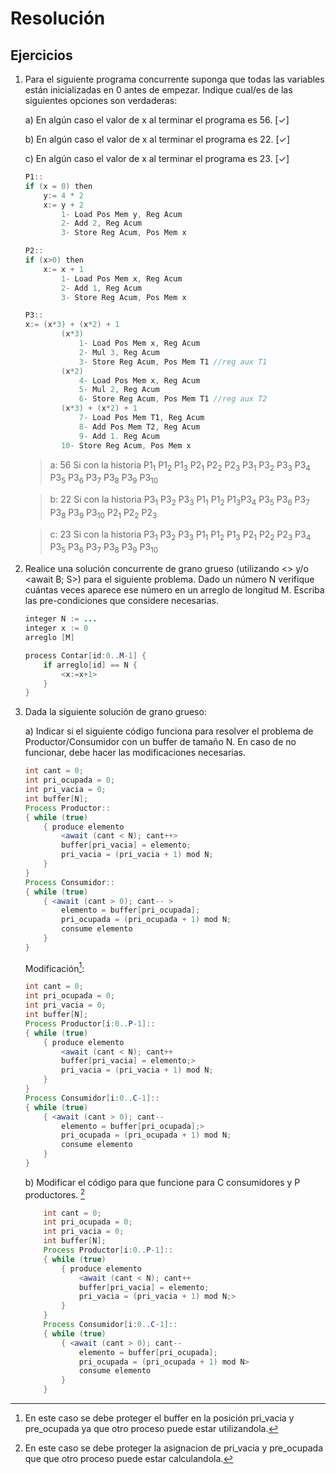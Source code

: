 # Resolución

## Ejercicios

1. Para el siguiente programa concurrente suponga que todas las variables están inicializadas en 0 antes de empezar. Indique cual/es de las siguientes opciones son verdaderas:

    a) En algún caso el valor de x al terminar el programa es 56. [✓]

    b) En algún caso el valor de x al terminar el programa es 22. [✓]

    c) En algún caso el valor de x al terminar el programa es 23. [✓]

    ```java
    P1::
    if (x = 0) then
        y:= 4 * 2
        x:= y + 2  
            1- Load Pos Mem y, Reg Acum
            2- Add 2, Reg Acum
            3- Store Reg Acum, Pos Mem x
    ```

    ```java
    P2::
    if (x>0) then
        x:= x + 1
            1- Load Pos Mem x, Reg Acum
            2- Add 1, Reg Acum
            3- Store Reg Acum, Pos Mem x
    ```

    ```java
    P3::
    x:= (x*3) + (x*2) + 1
            (x*3)
                1- Load Pos Mem x, Reg Acum
                2- Mul 3, Reg Acum
                3- Store Reg Acum, Pos Mem T1 //reg aux T1
            (x*2)
                4- Load Pos Mem x, Reg Acum
                5- Mul 2, Reg Acum
                6- Store Reg Acum, Pos Mem T1 //reg aux T2
            (x*3) + (x*2) + 1
                7- Load Pos Mem T1, Reg Acum
                8- Add Pos Mem T2, Reg Acum
                9- Add 1. Reg Acum
            10- Store Reg Acum, Pos Mem x
    ```

    >a: 56 Si con la historia P1<sub>1</sub> P1<sub>2</sub> P1<sub>3</sub> P2<sub>1</sub> P2<sub>2</sub> P2<sub>3</sub> P3<sub>1</sub> P3<sub>2</sub> P3<sub>3</sub> P3<sub>4</sub> P3<sub>5</sub> P3<sub>6</sub> P3<sub>7</sub> P3<sub>8</sub> P3<sub>9</sub> P3<sub>10</sub>

    >b: 22 Si con la historia P3<sub>1</sub> P3<sub>2</sub> P3<sub>3</sub> P1<sub>1</sub> P1<sub>2</sub> P1<sub>3</sub>P3<sub>4</sub> P3<sub>5</sub> P3<sub>6</sub> P3<sub>7</sub> P3<sub>8</sub> P3<sub>9</sub> P3<sub>10</sub> P2<sub>1</sub> P2<sub>2</sub> P2<sub>3</sub>

    >c: 23 Si con la historia P3<sub>1</sub> P3<sub>2</sub> P3<sub>3</sub> P1<sub>1</sub> P1<sub>2</sub> P1<sub>3</sub> P2<sub>1</sub> P2<sub>2</sub> P2<sub>3</sub> P3<sub>4</sub> P3<sub>5</sub> P3<sub>6</sub> P3<sub>7</sub> P3<sub>8</sub> P3<sub>9</sub> P3<sub>10</sub>

2. Realice una solución concurrente de grano grueso (utilizando <> y/o <await B; S>) para el siguiente problema. Dado un número N verifique cuántas veces aparece ese número en un arreglo de longitud M. Escriba las pre-condiciones que considere necesarias.

    ```java
    integer N := ...
    integer x := 0
    arreglo [M]

    process Contar[id:0..M-1] {
        if arreglo[id] == N {
            <x:=x+1>
        }
    }
    ```

3. Dada la siguiente solución de grano grueso:  

    a) Indicar si el siguiente código funciona para resolver el problema de Productor/Consumidor  con  un  buffer  de  tamaño  N.  En  caso  de  no  funcionar,  debe hacer las modificaciones necesarias.

    ```java
    int cant = 0;
    int pri_ocupada = 0;
    int pri_vacia = 0;
    int buffer[N];
    Process Productor::  
    { while (true) 
        { produce elemento 
            <await (cant < N); cant++> 
            buffer[pri_vacia] = elemento; 
            pri_vacia = (pri_vacia + 1) mod N; 
        } 
    } 
    Process Consumidor::  
    { while (true) 
        { <await (cant > 0); cant-- > 
            elemento = buffer[pri_ocupada]; 
            pri_ocupada = (pri_ocupada + 1) mod N; 
            consume elemento 
        } 
    }
    ```

    Modificación[^1]:

    ```java
    int cant = 0;
    int pri_ocupada = 0;
    int pri_vacia = 0;
    int buffer[N];
    Process Productor[i:0..P-1]::  
    { while (true) 
        { produce elemento 
            <await (cant < N); cant++ 
            buffer[pri_vacia] = elemento;>
            pri_vacia = (pri_vacia + 1) mod N; 
        } 
    } 
    Process Consumidor[i:0..C-1]::  
    { while (true) 
        { <await (cant > 0); cant-- 
            elemento = buffer[pri_ocupada];>
            pri_ocupada = (pri_ocupada + 1) mod N; 
            consume elemento 
        } 
    }
    ```

    b) Modificar el código para que funcione para C consumidores y P productores. [^2]

    ```java
        int cant = 0;
        int pri_ocupada = 0;
        int pri_vacia = 0;
        int buffer[N];
        Process Productor[i:0..P-1]::  
        { while (true) 
            { produce elemento 
                <await (cant < N); cant++ 
                buffer[pri_vacia] = elemento;
                pri_vacia = (pri_vacia + 1) mod N;>
            } 
        } 
        Process Consumidor[i:0..C-1]::  
        { while (true) 
            { <await (cant > 0); cant-- 
                elemento = buffer[pri_ocupada];
                pri_ocupada = (pri_ocupada + 1) mod N>
                consume elemento 
            } 
        }
    ```

    [^1]: En este caso se debe proteger el buffer en la posición pri_vacia y pre_ocupada ya que otro proceso puede estar utilizandola.
    [^2]: En este caso se debe proteger la asignacion de pri_vacia y pre_ocupada que que otro proceso puede estar calculandola.
